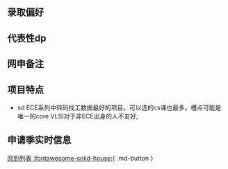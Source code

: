 ## 录取偏好

## 代表性dp

## 网申备注

## 项目特点
- sd ECE系列中转码找工数据最好的项目。可以选的cs课也最多。槽点可能是唯一的core VLSI对于非ECE出身的人不友好;

## 申请季实时信息

[回到列表 :fontawesome-solid-house:](选校梯度.md){ .md-button }
